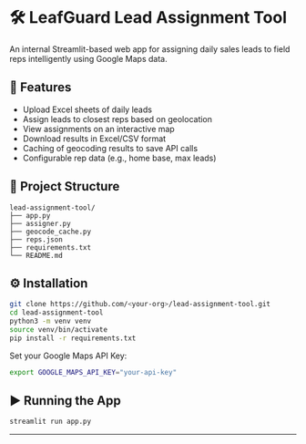 
# 🛠️ LeafGuard Lead Assignment Tool

An internal Streamlit-based web app for assigning daily sales leads to field reps intelligently using Google Maps data.

## 🚀 Features

- Upload Excel sheets of daily leads
- Assign leads to closest reps based on geolocation
- View assignments on an interactive map
- Download results in Excel/CSV format
- Caching of geocoding results to save API calls
- Configurable rep data (e.g., home base, max leads)

## 📁 Project Structure

```
lead-assignment-tool/
├── app.py
├── assigner.py
├── geocode_cache.py
├── reps.json
├── requirements.txt
└── README.md
```

## ⚙️ Installation

```bash
git clone https://github.com/<your-org>/lead-assignment-tool.git
cd lead-assignment-tool
python3 -m venv venv
source venv/bin/activate
pip install -r requirements.txt
```

Set your Google Maps API Key:
```bash
export GOOGLE_MAPS_API_KEY="your-api-key"
```

## ▶️ Running the App

```bash
streamlit run app.py
```

---
